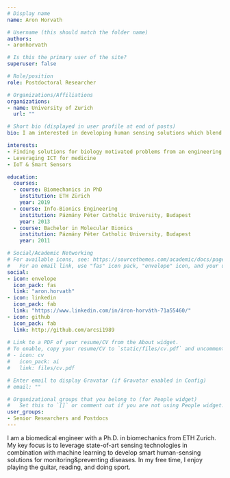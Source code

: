 ```yaml
---
# Display name
name: Aron Horvath

# Username (this should match the folder name)
authors:
- aronhorvath

# Is this the primary user of the site?
superuser: false

# Role/position
role: Postdoctoral Researcher

# Organizations/Affiliations
organizations:
- name: University of Zurich
  url: ""

# Short bio (displayed in user profile at end of posts)
bio: I am interested in developing human sensing solutions which blend into our life without disrupting the daily routines and thereby provide continuous health tracking for disease monitoring and prevention. 

interests:
- Finding solutions for biology motivated problems from an engineering point of view
- Leveraging ICT for medicine 
- IoT & Smart Sensors

education:
  courses:
  - course: Biomechanics in PhD
    institution: ETH Zürich
    year: 2019
  - course: Info-Bionics Engineering
    institution: Pázmány Péter Catholic University, Budapest
    year: 2013
  - course: Bachelor in Molecular Bionics
    institution: Pázmány Péter Catholic University, Budapest
    year: 2011

# Social/Academic Networking
# For available icons, see: https://sourcethemes.com/academic/docs/page-builder/#icons
#   For an email link, use "fas" icon pack, "envelope" icon, and your uzh email up to before the '@'.
social:
- icon: envelope
  icon_pack: fas
  link: "aron.horvath"
- icon: linkedin
  icon_pack: fab
  link: "https://www.linkedin.com/in/áron-horváth-71a55460/"
- icon: github
  icon_pack: fab
  link: http://github.com/arcsi1989
  
# Link to a PDF of your resume/CV from the About widget.
# To enable, copy your resume/CV to `static/files/cv.pdf` and uncomment the lines below.
# - icon: cv
#   icon_pack: ai
#   link: files/cv.pdf

# Enter email to display Gravatar (if Gravatar enabled in Config)
# email: ""

# Organizational groups that you belong to (for People widget)
#   Set this to `[]` or comment out if you are not using People widget.
user_groups:
- Senior Researchers and Postdocs
---
```


I am a biomedical engineer with a Ph.D. in biomechanics from ETH Zurich. My key focus is to leverage state-of-art sensing technologies in combination with machine learning to develop smart human-sensing solutions for monitoring&preventing diseases. In my free time, I enjoy playing the guitar, reading, and doing sport.
